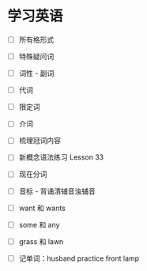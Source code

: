 # 学习英语

- [ ] 所有格形式

- [ ] 特殊疑问词

- [ ] 词性 - 副词

- [ ] 代词

- [ ] 限定词

- [ ] 介词

- [ ] 梳理冠词内容

- [ ] 新概念语法练习 Lesson 33

- [ ] 现在分词

- [ ] 音标 - 背诵清辅音浊辅音

- [ ] want 和 wants

- [ ] some 和 any

- [ ] grass 和 lawn

- [ ] 记单词：husband practice front lamp
